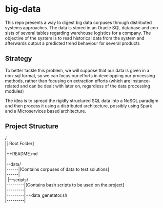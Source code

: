# big-data

This repo presents a way to digest big data corpuses through distributed
systems approaches. The data is stored in an Oracle SQL database and con
sists of several tables regarding warehouse logistics for a company.
The objective of the system is to read historical data from the system
and afterwards output a predicted trend behaviour for several products



## Strategy

To better tackle this problem, we will suppose that our data is given in a non-sql format, so we can focus our efforts in developping our processing methods, rather than focusing on extraction efforts (which are instance-related and can be dealt with later on, regardless of the data processing modules)

The idea is to spread the rigidly structured SQL data into a NoSQL paradigm and then process it using a distributed architecture, possibly using Spark and a Microservices based architecture.




## Project Structure

/  
|[ Root Folder]  
|  
|++README.md   
|  
|--data/  
|------|[Contains corpuses of data to test solutions]  
|------|    
|
|--scripts/  
|---------|[Contains bash scripts to be used on the project]  
|---------|  
|---------|++data_genetator.sh  
|---------|  
